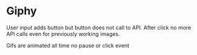 # Giphy

User input adds button but button does not call to API. After click no more API calls even for previously working images.

Gifs are animated all time no pause or click event
